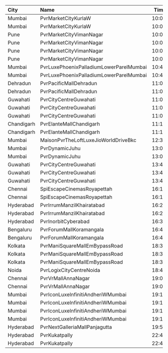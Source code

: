 | City       | Name                                    |  Time | Type         | Price | Capacity | Booked |
| :--------- | :-------------------------------------- | ----: | :----------- | ----: | -------: | -----: |
| Mumbai     | PvrMarketCityKurlaW                     | 10:00 | Classic      |  120₹ |       45 |      0 |
| Mumbai     | PvrMarketCityKurlaW                     | 10:00 | Prime        |  140₹ |       58 |      0 |
| Pune       | PvrMarketCityVimanNagar                 | 10:00 | Recliner     |  200₹ |        6 |      6 |
| Pune       | PvrMarketCityVimanNagar                 | 10:00 | PrimePlus    |  150₹ |        7 |      7 |
| Pune       | PvrMarketCityVimanNagar                 | 10:00 | Prime        |  110₹ |       65 |     65 |
| Pune       | PvrMarketCityVimanNagar                 | 10:00 | Classic      |  110₹ |       40 |     40 |
| Mumbai     | PvrLuxePhoenixPalladiumLowerParelMumbai | 10:45 | PrimePlus    |  300₹ |       15 |      0 |
| Mumbai     | PvrLuxePhoenixPalladiumLowerParelMumbai | 10:45 | Prime        |  300₹ |        6 |      0 |
| Dehradun   | PvrPacificMallDehradun                  | 11:00 | Prime        |  112₹ |       42 |      0 |
| Dehradun   | PvrPacificMallDehradun                  | 11:00 | Classic      |  112₹ |       12 |      0 |
| Guwahati   | PvrCityCentreGuwahati                   | 11:00 | Classic      |  160₹ |       40 |     20 |
| Guwahati   | PvrCityCentreGuwahati                   | 11:00 | Prime        |  180₹ |       82 |     41 |
| Guwahati   | PvrCityCentreGuwahati                   | 11:00 | PrimePlus    |  210₹ |       13 |      7 |
| Chandigarh | PvrElanteMallChandigarh                 | 11:15 | Classic      |  165₹ |       70 |      2 |
| Chandigarh | PvrElanteMallChandigarh                 | 11:15 | Recliner     |  414₹ |       13 |      0 |
| Mumbai     | MaisonPvrTheLoftLuxeJioWorldDriveBkc    | 12:30 | Platinum     |  500₹ |       33 |     17 |
| Mumbai     | PvrDynamicJuhu                          | 13:00 | Prime        |  220₹ |       72 |     36 |
| Mumbai     | PvrDynamicJuhu                          | 13:00 | Classic      |  220₹ |       40 |     20 |
| Guwahati   | PvrCityCentreGuwahati                   | 13:40 | Classic      |  170₹ |       40 |     20 |
| Guwahati   | PvrCityCentreGuwahati                   | 13:40 | Prime        |  190₹ |       82 |     41 |
| Guwahati   | PvrCityCentreGuwahati                   | 13:40 | PrimePlus    |  210₹ |       13 |      7 |
| Chennai    | SpiEscapeCinemasRoyapettah              | 16:15 | Elite        |  211₹ |       50 |     11 |
| Chennai    | SpiEscapeCinemasRoyapettah              | 16:15 | Budget       |   66₹ |        5 |      5 |
| Hyderabad  | PvrIrrumManzilKhairatabad               | 16:20 | Classic      |  150₹ |       94 |     19 |
| Hyderabad  | PvrIrrumManzilKhairatabad               | 16:20 | Recliner     |  250₹ |       10 |      1 |
| Hyderabad  | PvrInorbitCyberabad                     | 16:35 | Classic      |  150₹ |      147 |    147 |
| Bengaluru  | PvrForumMallKoramangala                 | 16:40 | Classic      |  170₹ |       78 |      1 |
| Bengaluru  | PvrForumMallKoramangala                 | 16:40 | Recliner     |  350₹ |        6 |      0 |
| Kolkata    | PvrManiSquareMallEmBypassRoad           | 18:35 | Classic      |  150₹ |       24 |      0 |
| Kolkata    | PvrManiSquareMallEmBypassRoad           | 18:35 | Prime        |  150₹ |       55 |      0 |
| Kolkata    | PvrManiSquareMallEmBypassRoad           | 18:35 | Recliner     |  480₹ |        4 |      0 |
| Noida      | PvrLogixCityCentreNoida                 | 18:45 | Classic      |  320₹ |       49 |      0 |
| Chennai    | PvrVrMallAnnaNagar                      | 19:00 | Classic      |   66₹ |        5 |      5 |
| Chennai    | PvrVrMallAnnaNagar                      | 19:00 | Prime        |  211₹ |       51 |      7 |
| Mumbai     | PvrIconLuxeInfinitiAndheriWMumbai       | 19:10 | Luxe         |  500₹ |       51 |     25 |
| Mumbai     | PvrIconLuxeInfinitiAndheriWMumbai       | 19:10 | LuxeSuperior |  500₹ |       33 |     20 |
| Mumbai     | PvrIconLuxeInfinitiAndheriWMumbai       | 19:15 | Luxe         |  500₹ |       51 |     51 |
| Mumbai     | PvrIconLuxeInfinitiAndheriWMumbai       | 19:15 | LuxeSuperior |  500₹ |       35 |     35 |
| Hyderabad  | PvrNextGalleriaMallPanjagutta           | 19:50 | Classic      |  150₹ |      152 |     21 |
| Hyderabad  | PvrKukatpally                           | 22:40 | Classic      |  150₹ |      135 |    135 |
| Hyderabad  | PvrKukatpally                           | 22:40 | Recliner     |  250₹ |        9 |      9 |